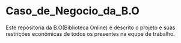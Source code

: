# Caso_de_Negocio_da_B.O
Este repositoria da B.O(Biblioteca Online) é descrito o projeto e suas restrições econômicas de todos os presentes na equpe de trabalho. 
